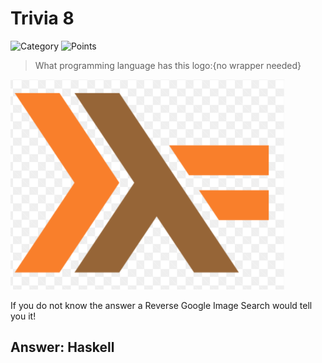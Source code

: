 # Trivia 8

![Category](http://img.shields.io/badge/Category-Trivia-orange?style=for-the-badge) ![Points](http://img.shields.io/badge/Points-50-brightgreen?style=for-the-badge)

> What programming language has this logo:{no wrapper needed}

![Logo](https://github.com/CTSecUK/CyberYoddha-CTF-2020/blob/main/images/Trivia8_logo.png)

If you do not know the answer a Reverse Google Image Search would tell you it!

## Answer: Haskell
